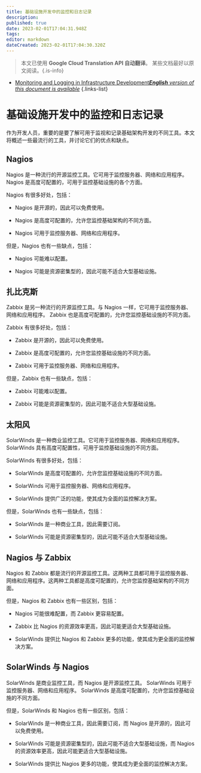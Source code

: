 ```yaml
---
title: 基础设施开发中的监控和日志记录
description: 
published: true
date: 2023-02-01T17:04:31.948Z
tags: 
editor: markdown
dateCreated: 2023-02-01T17:04:30.320Z
---
```


> 本文已使用 **Google Cloud Translation API 自动翻译**。
某些文档最好以原文阅读。{.is-info}

- [Monitoring and Logging in Infrastructure Development***English** version of this document is available*](/en/Knowledge-base/Backend/monitoring-and-logging-in-infrastructure-development)
{.links-list}


# 基础设施开发中的监控和日志记录

作为开发人员，重要的是要了解可用于监视和记录基础架构开发的不同工具。本文将概述一些最流行的工具，并讨论它们的优点和缺点。

## Nagios

Nagios 是一种流行的开源监控工具。它可用于监控服务器、网络和应用程序。 Nagios 是高度可配置的，可用于监控基础设施的各个方面。

Nagios 有很多好处，包括：

- Nagios 是开源的，因此可以免费使用。

- Nagios 是高度可配置的，允许您监控基础架构的不同方面。

- Nagios 可用于监控服务器、网络和应用程序。

但是，Nagios 也有一些缺点，包括：

- Nagios 可能难以配置。

- Nagios 可能是资源密集型的，因此可能不适合大型基础设施。

## 扎比克斯

Zabbix 是另一种流行的开源监控工具。与 Nagios 一样，它可用于监控服务器、网络和应用程序。 Zabbix 也是高度可配置的，允许您监控基础设施的不同方面。

Zabbix 有很多好处，包括：

- Zabbix 是开源的，因此可以免费使用。

- Zabbix 是高度可配置的，允许您监控基础设施的不同方面。

- Zabbix 可用于监控服务器、网络和应用程序。

但是，Zabbix 也有一些缺点，包括：

- Zabbix 可能难以配置。

- Zabbix 可能是资源密集型的，因此可能不适合大型基础设施。

## 太阳风

SolarWinds 是一种商业监控工具。它可用于监控服务器、网络和应用程序。 SolarWinds 具有高度可配置性，可用于监控基础设施的不同方面。

SolarWinds 有很多好处，包括：

- SolarWinds 是高度可配置的，允许您监控基础设施的不同方面。

- SolarWinds 可用于监控服务器、网络和应用程序。

- SolarWinds 提供广泛的功能，使其成为全面的监控解决方案。

但是，SolarWinds 也有一些缺点，包括：

- SolarWinds 是一种商业工具，因此需要订阅。

- SolarWinds 可能是资源密集型的，因此可能不适合大型基础设施。

## Nagios 与 Zabbix

Nagios 和 Zabbix 都是流行的开源监控工具。这两种工具都可用于监控服务器、网络和应用程序。这两种工具都是高度可配置的，允许您监控基础架构的不同方面。

但是，Nagios 和 Zabbix 也有一些区别，包括：

- Nagios 可能很难配置，而 Zabbix 更容易配置。

- Zabbix 比 Nagios 的资源效率更高，因此可能更适合大型基础设施。

- SolarWinds 提供比 Nagios 和 Zabbix 更多的功能，使其成为更全面的监控解决方案。

## SolarWinds 与 Nagios

SolarWinds 是商业监控工具，而 Nagios 是开源监控工具。 SolarWinds 可用于监控服务器、网络和应用程序。 SolarWinds 是高度可配置的，允许您监控基础设施的不同方面。

但是，SolarWinds 和 Nagios 也有一些区别，包括：

- SolarWinds 是一种商业工具，因此需要订阅，而 Nagios 是开源的，因此可以免费使用。

- SolarWinds 可能是资源密集型的，因此可能不适合大型基础设施，而 Nagios 的资源效率更高，因此可能更适合大型基础设施。

- SolarWinds 提供比 Nagios 更多的功能，使其成为更全面的监控解决方案。